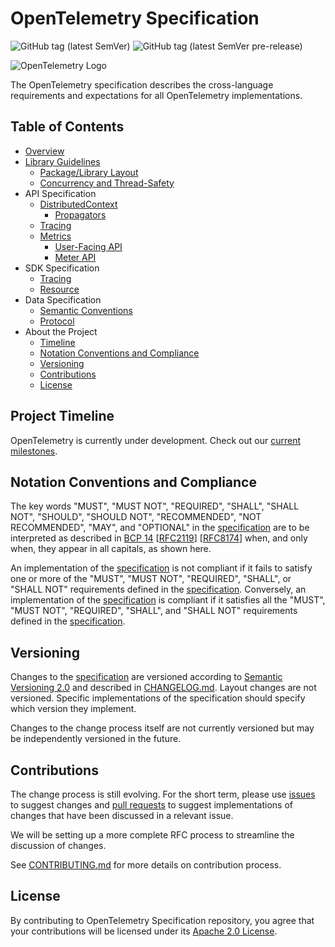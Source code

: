 # OpenTelemetry Specification

![GitHub tag (latest SemVer)](https://img.shields.io/github/tag/open-telemetry/specification.svg) ![GitHub tag (latest SemVer pre-release)](https://img.shields.io/github/tag-pre/open-telemetry/specification.svg)

![OpenTelemetry Logo](https://opentelemetry.io/img/logos/opentelemetry-horizontal-color.png)

The OpenTelemetry specification describes the cross-language requirements and expectations for all OpenTelemetry implementations.

## Table of Contents

- [Overview](specification/overview.md)
- [Library Guidelines](specification/library-guidelines.md)
  - [Package/Library Layout](specification/library-layout.md)
  - [Concurrency and Thread-Safety](specification/concurrency.md)
- API Specification
  - [DistributedContext](specification/api-distributedcontext.md)
    - [Propagators](specification/api-propagators.md)
  - [Tracing](specification/api-tracing.md)
  - [Metrics](specification/api-metrics.md)
    - [User-Facing API](specification/api-metrics-user.md)
    - [Meter API](specification/api-metrics-meter.md)
- SDK Specification
  - [Tracing](specification/sdk-tracing.md)
  - [Resource](specification/sdk-resource.md)
- Data Specification
  - [Semantic Conventions](specification/data-semantic-conventions.md)
  - [Protocol](specification/protocol.md)
- About the Project
  - [Timeline](#project-timeline)
  - [Notation Conventions and Compliance](#notation-conventions-and-compliance)
  - [Versioning](#versioning)
  - [Contributions](#contributions)
  - [License](#license)

## Project Timeline

OpenTelemetry is currently under development. Check out our [current milestones](milestones.md).

## Notation Conventions and Compliance

The key words "MUST", "MUST NOT", "REQUIRED", "SHALL", "SHALL NOT", "SHOULD", "SHOULD NOT", "RECOMMENDED", "NOT RECOMMENDED", "MAY", and "OPTIONAL" in the [specification](./specification) are to be interpreted as described in [BCP 14](https://tools.ietf.org/html/bcp14) [[RFC2119](https://tools.ietf.org/html/rfc2119)] [[RFC8174](https://tools.ietf.org/html/rfc8174)] when, and only when, they appear in all capitals, as shown here.

An implementation of the [specification](./specification) is not compliant if it fails to satisfy one or more of the "MUST", "MUST NOT", "REQUIRED", "SHALL", or "SHALL NOT" requirements defined in the [specification](./specification).
Conversely, an implementation of the [specification](./specification) is compliant if it satisfies all the "MUST", "MUST NOT", "REQUIRED", "SHALL", and "SHALL NOT" requirements defined in the [specification](./specification).

## Versioning

Changes to the [specification](./specification) are versioned according to [Semantic Versioning 2.0](https://semver.org/spec/v2.0.0.html) and described in [CHANGELOG.md](CHANGELOG.md). Layout changes are not versioned. Specific implementations of the specification should specify which version they implement.

Changes to the change process itself are not currently versioned but may be independently versioned in the future.

## Contributions

The change process is still evolving. For the short term, please use [issues](https://github.com/open-telemetry/specification/issues) to suggest changes and [pull requests](https://github.com/open-telemetry/specification/pulls) to suggest implementations of changes that have been discussed in a relevant issue.

We will be setting up a more complete RFC process to streamline the discussion of changes.

See [CONTRIBUTING.md](CONTRIBUTING.md) for more details on contribution process.

## License

By contributing to OpenTelemetry Specification repository, you agree that your contributions will be licensed under its [Apache 2.0 License](https://github.com/open-telemetry/specification/blob/master/LICENSE).
